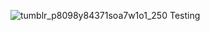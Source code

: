 ![tumblr_p8098y84371soa7w1o1_250](https://github.com/user-attachments/assets/f79b5a43-9def-47a3-b7bf-4a3e127835fe) Testing
